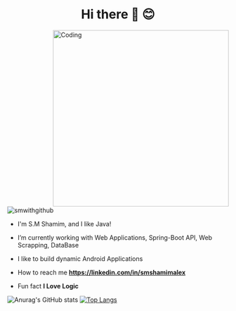 <h1 align="center">Hi there 👋 😊</h1>
<img align="right" alt="Coding" width="400" src="https://cdn.dribbble.com/users/1162077/screenshots/3848914/programmer.gif">

<p align="left"> <img src="https://komarev.com/ghpvc/?username=smwithgithub&label=Profile%20views&color=0e75b6&style=flat" alt="smwithgithub" /> </p>

- I'm S.M Shamim, and I like Java!

- I’m currently working with Web Applications, Spring-Boot API, Web Scrapping, DataBase

- I like to build dynamic Android Applications

- How to reach me **https://linkedin.com/in/smshamimalex**

- Fun fact **I Love Logic**



![Anurag's GitHub stats](https://github-readme-stats.vercel.app/api?username=smwithgithub&show_icons=true&theme=radical) [![Top Langs](https://github-readme-stats.vercel.app/api/top-langs/?username=smwithgithub)](https://github.com/anuraghazra/github-readme-stats)

